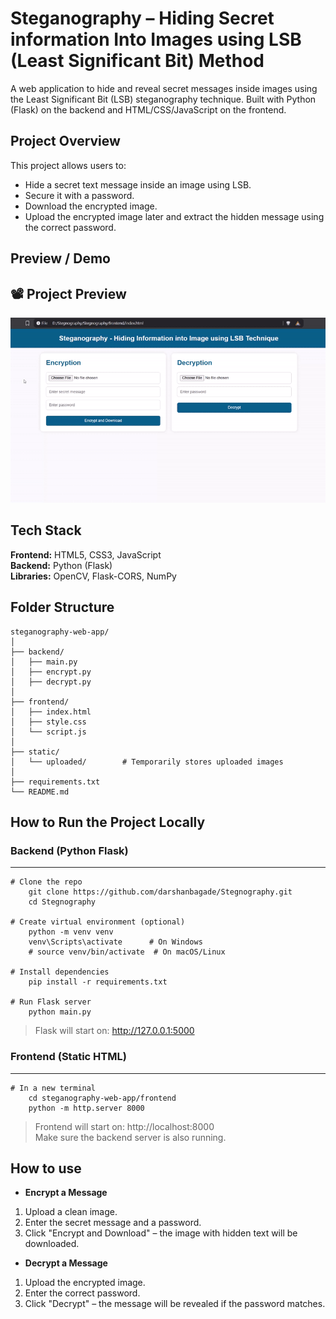 # Steganography – Hiding Secret information Into Images using LSB (Least Significant Bit) Method

A web application to hide and reveal secret messages inside images using the Least Significant Bit (LSB) steganography technique. Built with Python (Flask) on the backend and HTML/CSS/JavaScript on the frontend.

##  Project Overview

This project allows users to:
- Hide a secret text message inside an image using LSB.
- Secure it with a password.
- Download the encrypted image.
- Upload the encrypted image later and extract the hidden message using the correct password.

##  Preview / Demo

## 📽️ Project Preview
![Demo Preview](./backend/static/uploaded/DemoPreview.gif)


##  Tech Stack

**Frontend:** HTML5, CSS3, JavaScript  
**Backend:** Python (Flask)  
**Libraries:** OpenCV, Flask-CORS, NumPy

##  Folder Structure

```
steganography-web-app/
│
├── backend/
│   ├── main.py          
│   ├── encrypt.py       
│   ├── decrypt.py       
│
├── frontend/
│   ├── index.html       
│   ├── style.css        
│   └── script.js       
│
├── static/
│   └── uploaded/        # Temporarily stores uploaded images
│
├── requirements.txt     
└── README.md            
```

##  How to Run the Project Locally

### Backend (Python Flask)
---
```
# Clone the repo
    git clone https://github.com/darshanbagade/Stegnography.git
    cd Stegnography

# Create virtual environment (optional)
    python -m venv venv
    venv\Scripts\activate      # On Windows
    # source venv/bin/activate  # On macOS/Linux

# Install dependencies
    pip install -r requirements.txt

# Run Flask server
    python main.py
```

>Flask will start on: http://127.0.0.1:5000



### Frontend (Static HTML)
---
```
# In a new terminal 
    cd steganography-web-app/frontend
    python -m http.server 8000
```

>Frontend will start on: http://localhost:8000  
>Make sure the backend server is also running.

##  How to use
- **Encrypt a Message**

1. Upload a clean image.
2. Enter the secret message and a password.
3. Click "Encrypt and Download" – the image with hidden text will be downloaded.

- **Decrypt a Message**

1. Upload the encrypted image.
2. Enter the correct password.
3. Click "Decrypt" – the message will be revealed if the password matches.


